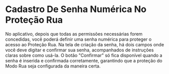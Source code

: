# Cadastro De Senha Numérica No Proteção Rua

No aplicativo, depois que todas as permissões necessárias forem concedidas, você poderá definir uma senha numérica para proteger o acesso ao Proteção Rua. Na tela de criação da senha, há dois campos onde você deve digitar e confirmar sua senha, acompanhados de instruções claras sobre como usá-la. O botão "Confirmar" só fica disponível quando a senha é inserida e confirmada corretamente, garantindo que a proteção do Modo Rua seja configurada da maneira certa.
